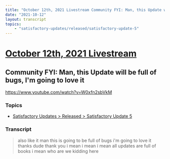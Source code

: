 ```yaml
---
title: "October 12th, 2021 Livestream Community FYI: Man, this Update will be full of bugs, I'm going to love it"
date: "2021-10-12"
layout: transcript
topics:
    - "satisfactory-updates/released/satisfactory-update-5"
---
```

# [October 12th, 2021 Livestream](../2021-10-12.md)
## Community FYI: Man, this Update will be full of bugs, I'm going to love it
https://www.youtube.com/watch?v=W0xfn2sbVkM

### Topics
* [Satisfactory Updates > Released > Satisfactory Update 5](../topics/satisfactory-updates/released/satisfactory-update-5.md)

### Transcript

> also like it man this is going to be full of bugs i'm going to love it thanks dude thank you i mean i mean i mean all updates are full of books i mean who are we kidding here
